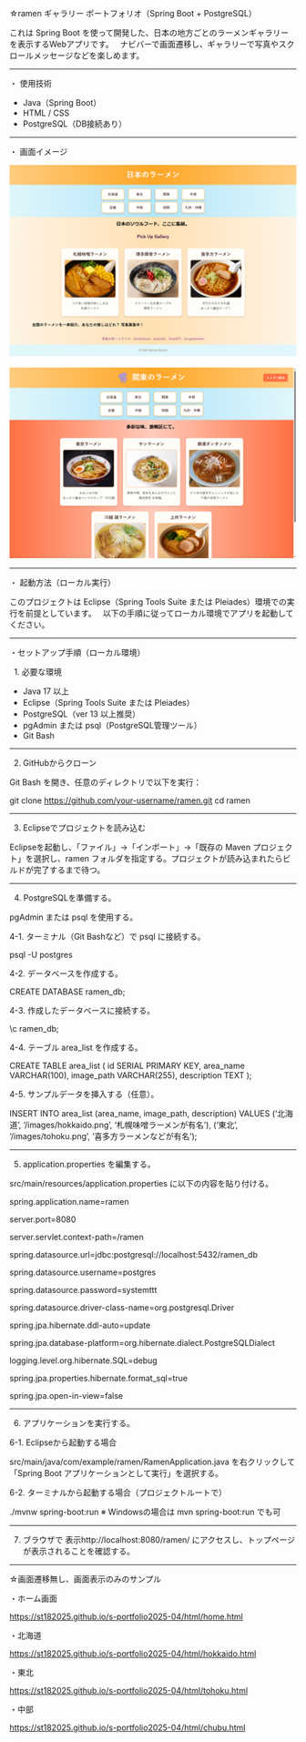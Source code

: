
☆ramen ギャラリー
ポートフォリオ（Spring Boot + PostgreSQL）

これは Spring Boot を使って開発した、日本の地方ごとのラーメンギャラリーを表示するWebアプリです。  
ナビバーで画面遷移し、ギャラリーで写真やスクロールメッセージなどを楽しめます。

---

・ 使用技術

- Java（Spring Boot）
- HTML / CSS
- PostgreSQL（DB接続あり）

---

・ 画面イメージ

![トップページのスクリーンショット](./ramen/screenshot.png)  
![関東のスクリーンショット](./ramen/screenshot2.png)

---

・ 起動方法（ローカル実行）

このプロジェクトは Eclipse（Spring Tools Suite または Pleiades）環境での実行を前提としています。  
以下の手順に従ってローカル環境でアプリを起動してください。

---

・セットアップ手順（ローカル環境）

  1. 必要な環境

- Java 17 以上
- Eclipse（Spring Tools Suite または Pleiades）
- PostgreSQL（ver 13 以上推奨）
- pgAdmin または psql（PostgreSQL管理ツール）
- Git Bash

---

2. GitHubからクローン

Git Bash を開き、任意のディレクトリで以下を実行：

git clone https://github.com/your-username/ramen.git
cd ramen

___

3. Eclipseでプロジェクトを読み込む

Eclipseを起動し、「ファイル」→「インポート」→「既存の Maven プロジェクト」を選択し、ramen フォルダを指定する。プロジェクトが読み込まれたらビルドが完了するまで待つ。

___

  4. PostgreSQLを準備する。
  
  pgAdmin または psql を使用する。  

4-1. ターミナル（Git Bashなど）で psql に接続する。

psql -U postgres

4-2. データベースを作成する。

CREATE DATABASE ramen_db;

4-3. 作成したデータベースに接続する。

\c ramen_db;

4-4. テーブル area_list を作成する。

CREATE TABLE area_list (
id SERIAL PRIMARY KEY,
area_name VARCHAR(100),
image_path VARCHAR(255),
description TEXT
);

4-5. サンプルデータを挿入する（任意）。

INSERT INTO area_list (area_name, image_path, description) VALUES
(‘北海道’, ‘/images/hokkaido.png’, ‘札幌味噌ラーメンが有名’),
(‘東北’, ‘/images/tohoku.png’, ‘喜多方ラーメンなどが有名’);

___
5. application.properties を編集する。

src/main/resources/application.properties に以下の内容を貼り付ける。 

spring.application.name=ramen

server.port=8080

server.servlet.context-path=/ramen

spring.datasource.url=jdbc:postgresql://localhost:5432/ramen_db

spring.datasource.username=postgres

spring.datasource.password=systemttt

spring.datasource.driver-class-name=org.postgresql.Driver

spring.jpa.hibernate.ddl-auto=update

spring.jpa.database-platform=org.hibernate.dialect.PostgreSQLDialect

logging.level.org.hibernate.SQL=debug

spring.jpa.properties.hibernate.format_sql=true

spring.jpa.open-in-view=false

___
6. アプリケーションを実行する。

6-1. Eclipseから起動する場合

src/main/java/com/example/ramen/RamenApplication.java を右クリックして「Spring Boot アプリケーションとして実行」を選択する。

6-2. ターミナルから起動する場合（プロジェクトルートで）

./mvnw spring-boot:run
 ※ Windowsの場合は mvn spring-boot:run でも可
___

7. ブラウザで 表示http://localhost:8080/ramen/ にアクセスし、トップページが表示されることを確認する。  

___
☆画面遷移無し、画面表示のみのサンプル

・ホーム画面

https://st182025.github.io/s-portfolio2025-04/html/home.html

・北海道

https://st182025.github.io/s-portfolio2025-04/html/hokkaido.html

・東北

https://st182025.github.io/s-portfolio2025-04/html/tohoku.html

・中部

https://st182025.github.io/s-portfolio2025-04/html/chubu.html


